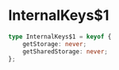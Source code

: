 # InternalKeys$1

```ts
type InternalKeys$1 = keyof {
    getStorage: never;
    getSharedStorage: never;
};
```


